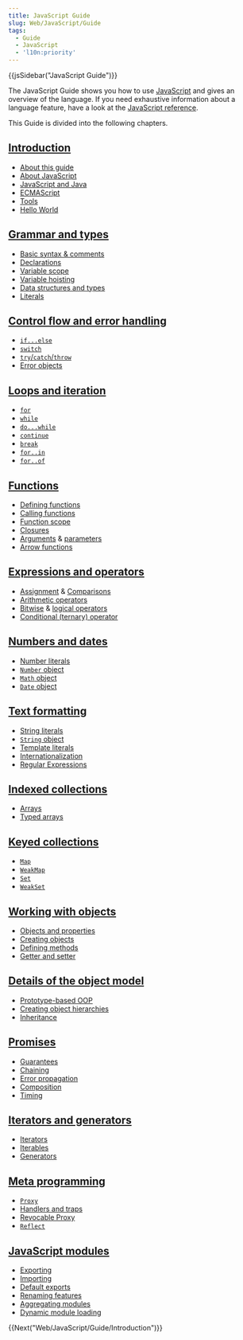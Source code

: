 ```yaml
---
title: JavaScript Guide
slug: Web/JavaScript/Guide
tags:
  - Guide
  - JavaScript
  - 'l10n:priority'
---
```

{{jsSidebar("JavaScript Guide")}}

The JavaScript Guide shows you how to use
[JavaScript](/en-US/docs/Web/JavaScript) and gives an overview of the language.
If you need exhaustive information about a language feature, have a look at the
[JavaScript reference](/en-US/docs/Web/JavaScript/Reference).

This Guide is divided into the following chapters.

## [Introduction](/en-US/docs/Web/JavaScript/Guide/Introduction)

*   [About this guide](/en-US/docs/Web/JavaScript/Guide/Introduction#where_to_find_javascript_information)
*   [About JavaScript](/en-US/docs/Web/JavaScript/Guide/Introduction#what_is_javascript)
*   [JavaScript and Java](/en-US/docs/Web/JavaScript/Guide/Introduction#javascript_and_java)
*   [ECMAScript](/en-US/docs/Web/JavaScript/Guide/Introduction#javascript_and_the_ecmascript_specification)
*   [Tools](/en-US/docs/Web/JavaScript/Guide/Introduction#getting_started_with_javascript)
*   [Hello World](/en-US/docs/Web/JavaScript/Guide/Introduction#hello_world)

## [Grammar and types](/en-US/docs/Web/JavaScript/Guide/Grammar_and_types)

*   [Basic syntax & comments](/en-US/docs/Web/JavaScript/Guide/Grammar_and_types#basics)
*   [Declarations](/en-US/docs/Web/JavaScript/Guide/Grammar_and_types#declarations)
*   [Variable scope](/en-US/docs/Web/JavaScript/Guide/Grammar_and_types#variable_scope)
*   [Variable hoisting](/en-US/docs/Web/JavaScript/Guide/Grammar_and_types#variable_hoisting)
*   [Data structures and types](/en-US/docs/Web/JavaScript/Guide/Grammar_and_types#data_structures_and_types)
*   [Literals](/en-US/docs/Web/JavaScript/Guide/Grammar_and_types#literals)

## [Control flow and error handling](/en-US/docs/Web/JavaScript/Guide/Control_flow_and_error_handling)

*   [`if...else`](/en-US/docs/Web/JavaScript/Guide/Control_flow_and_error_handling#if...else_statement)
*   [`switch`](/en-US/docs/Web/JavaScript/Guide/Control_flow_and_error_handling#switch_statement)
*   [`try`/`catch`/`throw`](/en-US/docs/Web/JavaScript/Guide/Control_flow_and_error_handling#exception_handling_statements)
*   [Error objects](/en-US/docs/Web/JavaScript/Guide/Control_flow_and_error_handling#utilizing_error_objects)

## [Loops and iteration](/en-US/docs/Web/JavaScript/Guide/Loops_and_iteration)

*   [`for`](/en-US/docs/Web/JavaScript/Guide/Loops_and_iteration#for_statement)
*   [`while`](/en-US/docs/Web/JavaScript/Guide/Loops_and_iteration#while_statement)
*   [`do...while`](/en-US/docs/Web/JavaScript/Guide/Loops_and_iteration#do...while_statement)
*   [`continue`](/en-US/docs/Web/JavaScript/Guide/Loops_and_iteration#continue_statement)
*   [`break`](/en-US/docs/Web/JavaScript/Guide/Loops_and_iteration#break_statement)
*   [`for..in`](/en-US/docs/Web/JavaScript/Guide/Loops_and_iteration#for...in_statement)
*   [`for..of`](/en-US/docs/Web/JavaScript/Guide/Loops_and_iteration#for...of_statement)

## [Functions](/en-US/docs/Web/JavaScript/Guide/Functions)

*   [Defining functions](/en-US/docs/Web/JavaScript/Guide/Functions#defining_functions)
*   [Calling functions](/en-US/docs/Web/JavaScript/Guide/Functions#calling_functions)
*   [Function scope](/en-US/docs/Web/JavaScript/Guide/Functions#function_scope)
*   [Closures](/en-US/docs/Web/JavaScript/Guide/Functions#closures)
*   [Arguments](/en-US/docs/Web/JavaScript/Guide/Functions#using_the_arguments_object)
    & [parameters](/en-US/docs/Web/JavaScript/Guide/Functions#function_parameters)
*   [Arrow functions](/en-US/docs/Web/JavaScript/Guide/Functions#arrow_functions)

## [Expressions and operators](/en-US/docs/Web/JavaScript/Guide/Expressions_and_Operators)

*   [Assignment](/en-US/docs/Web/JavaScript/Guide/Expressions_and_Operators#assignment_operators)
    &
    [Comparisons](/en-US/docs/Web/JavaScript/Guide/Expressions_and_Operators#comparison_operators)
*   [Arithmetic operators](/en-US/docs/Web/JavaScript/Guide/Expressions_and_Operators#arithmetic_operators)
*   [Bitwise](/en-US/docs/Web/JavaScript/Guide/Expressions_and_Operators#bitwise_operators)
    &
    [logical operators](/en-US/docs/Web/JavaScript/Guide/Expressions_and_Operators#logical_operators)
*   [Conditional (ternary) operator](/en-US/docs/Web/JavaScript/Guide/Expressions_and_Operators#conditional_\(ternary\)\_operator)

## [Numbers and dates](/en-US/docs/Web/JavaScript/Guide/Numbers_and_dates)

*   [Number literals](/en-US/docs/Web/JavaScript/Guide/Numbers_and_dates#numbers)
*   [`Number` object](/en-US/docs/Web/JavaScript/Guide/Numbers_and_dates#number_object)
*   [`Math` object](/en-US/docs/Web/JavaScript/Guide/Numbers_and_dates#math_object)
*   [`Date` object](/en-US/docs/Web/JavaScript/Guide/Numbers_and_dates#date_object)

## [Text formatting](/en-US/docs/Web/JavaScript/Guide/Text_formatting)

*   [String literals](/en-US/docs/Web/JavaScript/Guide/Text_formatting#string_literals)
*   [`String` object](/en-US/docs/Web/JavaScript/Guide/Text_formatting#string_objects)
*   [Template literals](/en-US/docs/Web/JavaScript/Guide/Text_formatting#multi-line_template_literals)
*   [Internationalization](/en-US/docs/Web/JavaScript/Guide/Text_formatting#internationalization)
*   [Regular Expressions](/en-US/docs/Web/JavaScript/Guide/Regular_Expressions)

## [Indexed collections](/en-US/docs/Web/JavaScript/Guide/Indexed_collections)

*   [Arrays](/en-US/docs/Web/JavaScript/Guide/Indexed_collections#array_object)
*   [Typed arrays](/en-US/docs/Web/JavaScript/Guide/Indexed_collections#typed_arrays)

## [Keyed collections](/en-US/docs/Web/JavaScript/Guide/Keyed_collections)

*   [`Map`](/en-US/docs/Web/JavaScript/Guide/Keyed_collections#map_object)
*   [`WeakMap`](/en-US/docs/Web/JavaScript/Guide/Keyed_collections#weakmap_object)
*   [`Set`](/en-US/docs/Web/JavaScript/Guide/Keyed_collections#set_object)
*   [`WeakSet`](/en-US/docs/Web/JavaScript/Guide/Keyed_collections#weakset_object)

## [Working with objects](/en-US/docs/Web/JavaScript/Guide/Working_with_Objects)

*   [Objects and properties](/en-US/docs/Web/JavaScript/Guide/Working_with_Objects#objects_and_properties)
*   [Creating objects](/en-US/docs/Web/JavaScript/Guide/Working_with_Objects#creating_new_objects)
*   [Defining methods](/en-US/docs/Web/JavaScript/Guide/Working_with_Objects#defining_methods)
*   [Getter and setter](/en-US/docs/Web/JavaScript/Guide/Working_with_Objects#defining_getters_and_setters)

## [Details of the object model](/en-US/docs/Web/JavaScript/Guide/Details_of_the_Object_Model)

*   [Prototype-based OOP](/en-US/docs/Web/JavaScript/Guide/Details_of_the_Object_Model#class-based_vs.\_prototype-based_languages)
*   [Creating object hierarchies](/en-US/docs/Web/JavaScript/Guide/Details_of_the_Object_Model#creating_the_hierarchy)
*   [Inheritance](/en-US/docs/Web/JavaScript/Guide/Details_of_the_Object_Model#property_inheritance_revisited)

## [Promises](/en-US/docs/Web/JavaScript/Guide/Using_promises)

*   [Guarantees](/en-US/docs/Web/JavaScript/Guide/Using_promises#guarantees)
*   [Chaining](/en-US/docs/Web/JavaScript/Guide/Using_promises#chaining)
*   [Error propagation](/en-US/docs/Web/JavaScript/Guide/Using_promises#error_propagation)
*   [Composition](/en-US/docs/Web/JavaScript/Guide/Using_promises#composition)
*   [Timing](/en-US/docs/Web/JavaScript/Guide/Using_promises#timing)

## [Iterators and generators](/en-US/docs/Web/JavaScript/Guide/Iterators_and_Generators)

*   [Iterators](/en-US/docs/Web/JavaScript/Guide/Iterators_and_Generators#iterators)
*   [Iterables](/en-US/docs/Web/JavaScript/Guide/Iterators_and_Generators#iterables)
*   [Generators](/en-US/docs/Web/JavaScript/Guide/Iterators_and_Generators#generators)

## [Meta programming](/en-US/docs/Web/JavaScript/Guide/Meta_programming)

*   [`Proxy`](/en-US/docs/Web/JavaScript/Guide/Meta_programming#proxies)
*   [Handlers and traps](/en-US/docs/Web/JavaScript/Guide/Meta_programming#handlers_and_traps)
*   [Revocable Proxy](/en-US/docs/Web/JavaScript/Guide/Meta_programming#revocable_proxy)
*   [`Reflect`](/en-US/docs/Web/JavaScript/Guide/Meta_programming#reflection)

## [JavaScript modules](/en-US/docs/Web/JavaScript/Guide/Modules)

*   [Exporting](/en-US/docs/Web/JavaScript/Guide/Modules#exporting_module_features)
*   [Importing](/en-US/docs/Web/JavaScript/Guide/Modules#importing_features_into_your_script)
*   [Default exports](/en-US/docs/Web/JavaScript/Guide/Modules#default_exports_versus_named_exports)
*   [Renaming features](/en-US/docs/Web/JavaScript/Guide/Modules#renaming_imports_and_exports)
*   [Aggregating modules](/en-US/docs/Web/JavaScript/Guide/Modules#aggregating_modules)
*   [Dynamic module loading](/en-US/docs/Web/JavaScript/Guide/Modules#dynamic_module_loading)

{{Next("Web/JavaScript/Guide/Introduction")}}
